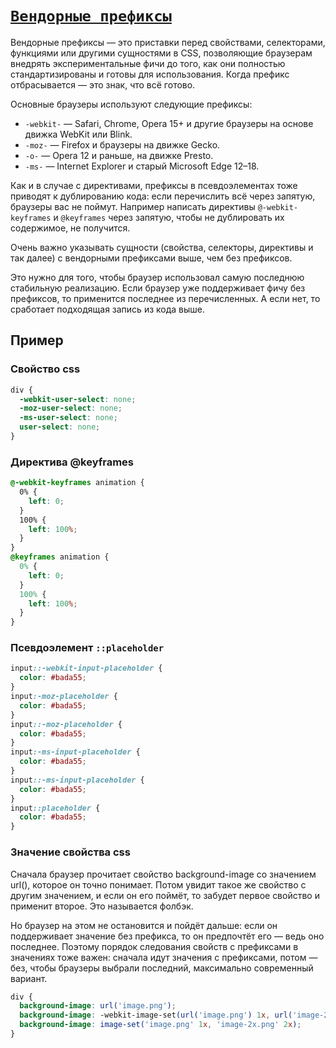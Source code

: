 # [`Вендорные префиксы`](../index.md)

Вендорные префиксы — это приставки перед свойствами, селекторами, функциями или другими сущностями в CSS, позволяющие браузерам внедрять экспериментальные фичи до того, как они полностью стандартизированы и готовы для использования. Когда префикс отбрасывается — это знак, что всё готово.

Основные браузеры используют следующие префиксы:

- `-webkit-` — Safari, Chrome, Opera 15+ и другие браузеры на основе движка WebKit или Blink.
- `-moz-` — Firefox и браузеры на движке Gecko.
- `-o-` — Opera 12 и раньше, на движке Presto.
- `-ms-` — Internet Explorer и старый Microsoft Edge 12–18.

Как и в случае с директивами, префиксы в псевдоэлементах тоже приводят к дублированию кода: если перечислить всё через запятую, браузеры вас не поймут. Например написать директивы `@-webkit-keyframes` и `@keyframes` через запятую, чтобы не дублировать их содержимое, не получится.

Очень важно указывать сущности (свойства, селекторы, директивы и так далее) с вендорными префиксами выше, чем без префиксов.

Это нужно для того, чтобы браузер использовал самую последнюю стабильную реализацию. Если браузер уже поддерживает фичу без префиксов, то применится последнее из перечисленных. А если нет, то сработает подходящая запись из кода выше.

## Пример

### Свойство css

```css
div {
  -webkit-user-select: none;
  -moz-user-select: none;
  -ms-user-select: none;
  user-select: none;
}
```

### Директива @keyframes

```css
@-webkit-keyframes animation {
  0% {
    left: 0;
  }
  100% {
    left: 100%;
  }
}
@keyframes animation {
  0% {
    left: 0;
  }
  100% {
    left: 100%;
  }
}
```

### Псевдоэлемент `::placeholder`

```css
input::-webkit-input-placeholder {
  color: #bada55;
}
input:-moz-placeholder {
  color: #bada55;
}
input::-moz-placeholder {
  color: #bada55;
}
input:-ms-input-placeholder {
  color: #bada55;
}
input::-ms-input-placeholder {
  color: #bada55;
}
input::placeholder {
  color: #bada55;
}
```

### Значение свойства css

Сначала браузер прочитает свойство background-image со значением url(), которое он точно понимает. Потом увидит такое же свойство с другим значением, и если он его поймёт, то забудет первое свойство и применит второе. Это называется фолбэк.

Но браузер на этом не остановится и пойдёт дальше: если он поддерживает значение без префикса, то он предпочтёт его — ведь оно последнее. Поэтому порядок следования свойств с префиксами в значениях тоже важен: сначала идут значения с префиксами, потом — без, чтобы браузеры выбрали последний, максимально современный вариант.

```css
div {
  background-image: url('image.png');
  background-image: -webkit-image-set(url('image.png') 1x, url('image-2x.png') 2x);
  background-image: image-set('image.png' 1x, 'image-2x.png' 2x);
}
```
